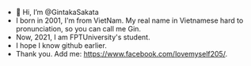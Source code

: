 - 👋 Hi, I’m @GintakaSakata
- I born in 2001, I'm from VietNam. My real name in Vietnamese hard to pronunciation, so you can call me Gin.
- Now, 2021, I am FPTUniversity's student.
- I hope I know github earlier.
- Thank you. Add me: https://www.facebook.com/lovemyself205/.

<!---
GintakaSakata/GintakaSakata is a ✨ special ✨ repository because its `README.md` (this file) appears on your GitHub profile.
You can click the Preview link to take a look at your changes.
--->
